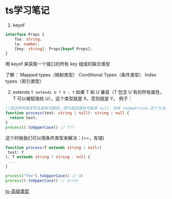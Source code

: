 # ts学习笔记
1. keyof

```ts
interface Props {
    foo: string;
    la: number;
    [key: string]: Props[keyof Props];
}
```
用 keyof 来获取一个接口的所有 key 组成的联合类型

了解：
    Mapped types（映射类型）
    Conditional Types（条件类型）
    Index types（索引类型）

2. extends
```T extends U ? X : Y```
如果 T 和 U 兼容（T 包含 U 有的所有属性，T 可以被赋值给 U），这个类型就是 X，否则就是 Y。
例子：
```ts
//但这样的类型写法是有问题的，因为返回值有可能是 null，没有 toUpperCase 这个方法。
function process(text: string | null): string | null {
  return text;
}
process().toUpperCase() // ???
```
这个时候我们可以用条件类型来解决：(==，有错)
```ts
function process<T extends string | null>(
 text: T
): T extends string ? string : null {
 ...
}

process("foo").toUpperCase() // ok
process().toUpperCase() // error
```




[ts-高级类型](https://www.tslang.cn/docs/handbook/advanced-types.html)